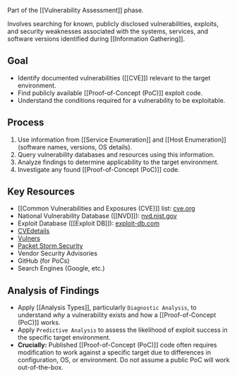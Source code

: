Part of the [[Vulnerability Assessment]] phase.

Involves searching for known, publicly disclosed vulnerabilities, exploits, and security weaknesses associated with the systems, services, and software versions identified during [[Information Gathering]].

## Goal

- Identify documented vulnerabilities ([[CVE]]) relevant to the target environment.
- Find publicly available [[Proof-of-Concept (PoC)]] exploit code.
- Understand the conditions required for a vulnerability to be exploitable.

## Process

1.  Use information from [[Service Enumeration]] and [[Host Enumeration]] (software names, versions, OS details).
2.  Query vulnerability databases and resources using this information.
3.  Analyze findings to determine applicability to the target environment.
4.  Investigate any found [[Proof-of-Concept (PoC)]] code.

## Key Resources

*   [[Common Vulnerabilities and Exposures (CVE)]] list: [cve.org](https://www.cve.org/)
*   National Vulnerability Database ([[NVD]]): [nvd.nist.gov](https://nvd.nist.gov/)
*   Exploit Database ([[Exploit DB]]): [exploit-db.com](https://www.exploit-db.com)
*   [CVEdetails](https://www.cvedetails.com/)
*   [Vulners](https://vulners.com)
*   [Packet Storm Security](https://packetstormsecurity.com)
*   Vendor Security Advisories
*   GitHub (for PoCs)
*   Search Engines (Google, etc.)

## Analysis of Findings

- Apply [[Analysis Types]], particularly `Diagnostic Analysis`, to understand *why* a vulnerability exists and how a [[Proof-of-Concept (PoC)]] works.
- Apply `Predictive Analysis` to assess the likelihood of exploit success in the specific target environment.
- **Crucially:** Published [[Proof-of-Concept (PoC)]] code often requires modification to work against a specific target due to differences in configuration, OS, or environment. Do not assume a public PoC will work out-of-the-box. 